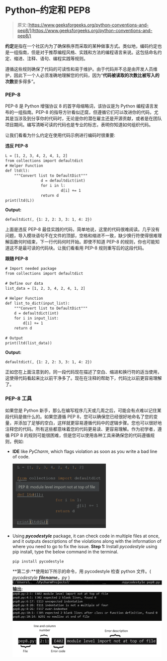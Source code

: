 # Python–约定和 PEP8

> 原文:[https://www.geeksforgeeks.org/python-conventions-and-pep8/](https://www.geeksforgeeks.org/python-conventions-and-pep8/)

**约定**是指在一个社区内为了确保秩序而采取的某种做事方式。类似地，编码约定也是一组指南，但是对于推荐编程风格、实践和方法的编程语言来说。这包括命名约定、缩进、注释、语句、编程实践等规则。

遵循这些规则确保了代码的可读性和易于维护。由于代码并不总是由开发人员维护，因此下一个人必须准确地理解您的代码，因为“**代码被读取的次数比被写入的次数**要多得多”。

### PEP-8

PEP-8 是 Python 增强协议 8 的首字母缩略词，该协议是为 Python 编程语言发布的一组指南。PEP-8 的指导方针看似迂腐，但遵循它们可以改进你的代码，尤其是当涉及到分享你的代码时，无论是你的潜在雇主还是开源贡献，或者是在团队项目期间。编写清晰可读的代码也是专业的标志，表明你知道如何组织代码。

让我们看看为什么约定在使用代码示例进行编码时很重要:

**违反 PEP-8**

```
L = [1, 2, 3, 4, 2, 4, 1, 2]
from collections import defaultdict
# Helper Function
def ltd(l):
    """Convert list to DefaultDict"""
                d = defaultdict(int)
                for i in l:
                         d[i] += 1
                return d
print(ltd(L))
```

**Output:**

```
defaultdict(, {1: 2, 2: 3, 3: 1, 4: 2})

```

上面是违反 PEP-8 最佳实践的代码，简单地说，这里的代码很难阅读。几乎没有问题，导入模块语句不在文件的顶部，空格和缩进不一致，缺少换行符使得很难理解函数何时结束，下一行代码何时开始。即使不知道 PEP-8 的规则，你也可能知道这不是最可读的代码块。让我们看看用 PEP-8 规则重写后的这段代码。

**跟随 PEP-8**

```
# Import needed package
from collections import defaultdict

# Define our data
list_data = [1, 2, 3, 4, 2, 4, 1, 2]

# Helper Function
def list_to_dict(input_list):
    """Convert list to DefaultDict"""
    d = defaultdict(int)
    for i in input_list:
        d[i] += 1
    return d

# Output
print(ltd(list_data))
```

**Output:**

```
defaultdict(, {1: 2, 2: 3, 3: 1, 4: 2})

```

正如您在上面注意到的，同一段代码现在描述了空白、缩进和换行符的适当使用，这使得代码看起来比以前干净多了。现在在注释的帮助下，代码比以前更容易理解了。

### PEP-8 工具

如果您是 Python 新手，那么在编写程序几天或几周之后，可能会有点难以记住某段代码是做什么的。如果您遵循 PEP 8，您可以确保您已经很好地命名了您的变量，并添加了足够的空白，这样就更容易遵循代码中的逻辑步骤。您也可以很好地注释您的代码。所有这些都意味着您的代码更易读、更容易理解。作为初学者，遵循 PEP 8 的规则可能很困难，但是您可以使用各种工具来确保您的代码遵循规则，例如:

*   **IDE** like *PyCharm*, which flags violation as soon as you write a bad line of code.

    ![](img/54b471b241c430bbb2d6e26f260a94b3.png)

*   Using ***pycodestyle*** package, it can check code in multiple files at once, and it outputs descriptions of the violations along with the information of where you need to go to fix the issue.
    **Step 1:** Install *pycodestyle* using pip install, type the below command in the terminal.

    ```
    pip install pycodestyle
    ```

    **第二步:**使用如下所示的命令，用 pycodestyle 检查 python 文件。( *pycodestyle **filename**。py* )
    ![](img/a6cf66f9dd0e691b856795b138110777.png)
    **输出:**
    ![](img/c690282222932201cc22babd15d3495f.png)
    ![](img/f82f79851a802ea18e8a1365147292c8.png)